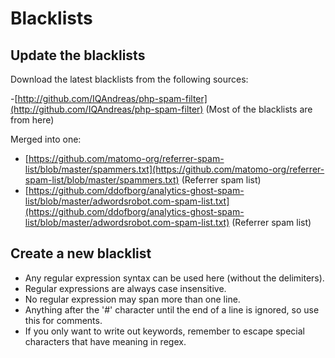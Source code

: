 # Blacklists

## Update the blacklists

Download the latest blacklists from the following sources:

-[http://github.com/IQAndreas/php-spam-filter](http://github.com/IQAndreas/php-spam-filter) (Most of the blacklists are from here)

Merged into one:

- [https://github.com/matomo-org/referrer-spam-list/blob/master/spammers.txt](https://github.com/matomo-org/referrer-spam-list/blob/master/spammers.txt) (Referrer spam list)
- [https://github.com/ddofborg/analytics-ghost-spam-list/blob/master/adwordsrobot.com-spam-list.txt](https://github.com/ddofborg/analytics-ghost-spam-list/blob/master/adwordsrobot.com-spam-list.txt) (Referrer spam list)

## Create a new blacklist

- Any regular expression syntax can be used here (without the delimiters).
- Regular expressions are always case insensitive.
- No regular expression may span more than one line.
- Anything after the '#' character until the end of a line is ignored, so use this for comments.
- If you only want to write out keywords, remember to escape special characters that have meaning in regex.
